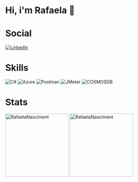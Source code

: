 <h1>Hi, i'm Rafaela 👋</h1>
<p></p>

# Social

[![LinkedIn](https://img.shields.io/badge/LinkedIn-000?style=for-the-badge&logo=linkedin&logoColor=0E76A8)](https://www.linkedin.com/in/rafaela-nascimento-961561176/)

# Skills

![C#](https://img.shields.io/badge/C%23-000?style=for-the-badge&logo=c-sharp&logoColor=823085&logoColor=FF8C00&labelColor=black)
![Azure](https://img.shields.io/badge/Azure-000?style=for-the-badge&logo=Microsoft%20Azure)
![Postman](https://img.shields.io/badge/postman-000?style=for-the-badge&logo=postman)
![JMeter](https://img.shields.io/badge/jMeter-000?style=for-the-badge&logo=Apache&logoColor=%235555ff)
![COSMOSDB](https://img.shields.io/badge/CosmosDB-000?style=for-the-badge&logo=Microsoft%20Azure&logoColor=%234444ff)

# Stats

<img height=200 align="center" src="https://github-readme-stats.vercel.app/api?username=RafaelaNasciment&show_icons=true&locale=en&theme=cobalt" alt="RafaelaNasciment" />
<img height=200 align="center" src="https://github-readme-stats.vercel.app/api/top-langs?username=RafaelaNasciment&show_icons=true&locale=en&layout=compact&theme=cobalt" alt="RafaelaNasciment" />
